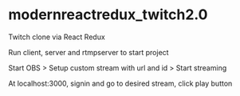 # modernreactredux_twitch2.0
Twitch clone via React Redux

Run client, server and rtmpserver to start project

Start OBS > Setup custom stream with url and id > Start streaming

At localhost:3000, signin and go to desired stream, click play button